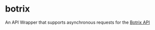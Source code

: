# botrix

An API Wrapper that supports asynchronous requests for the [Botrix API](https://docs.botrix.cc/)